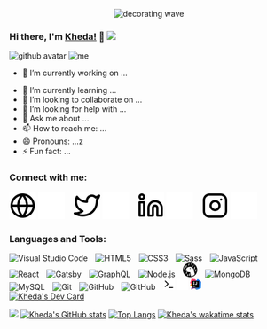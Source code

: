 
<p style="text-align: center;"> 
  <img alt="decorating wave" src="https://capsule-render.vercel.app/api?type=wave&color=gradient&height=200&section=header&text=Hi%20there%20;)&fontSize=55&animation=fadeIn&fontAlignY=38&desc=Welcome%20to%20my%20GitHub%20profile!%20Put%20stars,%20fork%20and%20add me in friends!&descAlignY=51&descAlign=62" />
</p>


### Hi there, I'm [Kheda!](https://airgirl2305.github.io) 🖖 <img src="https://raw.githubusercontent.com/MartinHeinz/MartinHeinz/master/wave.gif" width="20px">
<img width="80px" alt="github avatar" src="https://i.pinimg.com/originals/1d/95/35/1d95353d57176d95af1ada04b964f7bb.gif">
<img style="text-align: center;" alt="me" width="300px" src="https://octodex.github.com/images/femalecodertocat.png" />

* 🔭 I’m currently working on ...
- 🌱 I’m currently learning ...
- 👯 I’m looking to collaborate on ...
- 🤔 I’m looking for help with ...
- 💬 Ask me about ...
- 📫 How to reach me: ...
- 😄 Pronouns: ...z
- ⚡ Fun fact: ...

### Connect with me:
[![website](./img/globe-light.svg)](https://airgirl2305.github.io)
[![website](./img/globe-dark.svg)](https://airgirl2305.github.io)
&nbsp;&nbsp;
[![website](./img/twitter-light.svg)](https://twitter.com/AirGirl2305#gh-light-mode-only)
[![website](./img/twitter-dark.svg)](https://twitter.com/AirGirl2305#gh-dark-mode-only)
&nbsp;&nbsp;
[![website](./img/linkedin-light.svg)](https://www.linkedin.com/in/kheda-askhabova/#gh-light-mode-only)
[![website](./img/linkedin-dark.svg)](https://www.linkedin.com/in/kheda-askhabova/#gh-dark-mode-only)
&nbsp;&nbsp;
[![website](./img/instagram-light.svg)](https://www.instagram.com/k.airgirl/#gh-light-mode-only)
[![website](./img/instagram-dark.svg)](https://www.instagram.com/k.airgirl/r#gh-dark-mode-only)

### Languages and Tools:

<img alt="Visual Studio Code" width="26px" src="https://cdn.jsdelivr.net/gh/devicons/devicon/icons/vscode/vscode-original.svg" style="padding-right:10px;" />
<img alt="HTML5" width="26px" src="https://cdn.jsdelivr.net/gh/devicons/devicon/icons/html5/html5-original.svg" style="padding-right:10px;" />
<img alt="CSS3" width="26px" src="https://cdn.jsdelivr.net/gh/devicons/devicon/icons/css3/css3-original.svg" style="padding-right:10px;" />
<img alt="Sass" width="26px" src="https://cdn.jsdelivr.net/gh/devicons/devicon/icons/sass/sass-original.svg" style="padding-right:10px;" />
<img alt="JavaScript" width="26px" src="https://cdn.jsdelivr.net/gh/devicons/devicon/icons/javascript/javascript-original.svg" style="padding-right:10px;" />
<img alt="React" width="26px" src="https://cdn.jsdelivr.net/gh/devicons/devicon/icons/react/react-original.svg" style="padding-right:10px;" />
<img alt="Gatsby" width="26px" src="https://cdn.jsdelivr.net/gh/devicons/devicon/icons/gatsby/gatsby-original.svg" style="padding-right:10px;" />
<img alt="GraphQL" width="26px" src="https://cdn.jsdelivr.net/gh/devicons/devicon/icons/graphql/graphql-plain.svg" style="padding-right:10px;" />
<img alt="Node.js" width="26px" src="https://cdn.jsdelivr.net/gh/devicons/devicon/icons/nodejs/nodejs-original.svg" style="padding-right:10px;" />
<img alt="Deno" width="26px" src="./img/deno-light.svg" style="padding-right:10px;" />
<img alt="MongoDB" width="26px" src="https://cdn.jsdelivr.net/gh/devicons/devicon/icons/mongodb/mongodb-original.svg" style="padding-right:10px;" />
<img alt="MySQL" width="26px" src="https://cdn.jsdelivr.net/gh/devicons/devicon/icons/mysql/mysql-original.svg" style="padding-right:10px;" />
<img alt="Git" width="26px" src="https://cdn.jsdelivr.net/gh/devicons/devicon/icons/git/git-original.svg" style="padding-right:10px;" />
<img alt="GitHub" width="26px" src="https://user-images.githubusercontent.com/3369400/139447912-e0f43f33-6d9f-45f8-be46-2df5bbc91289.png" style="padding-right:10px;" />
<img alt="GitHub" width="26px" src="https://user-images.githubusercontent.com/3369400/139448065-39a229ba-4b06-434b-bc67-616e2ed80c8f.png" style="padding-right:10px;" />
<img alt="Terminal" width="20px" src="./img/terminal-light.svg" />
<img alt="Terminal" width="20px" src="./img/terminal-dark.svg" />
<img alt="IntelliJ IDEA" width="20px" src="./img/IntelliJ-IDEA.png" />
<br />
<a href="https://app.daily.dev/airgirl"><img src="https://api.daily.dev/devcards/cff88e4e973f47198d051b9d84c276bb.png?r=ye5" width="200" style="text-align: right;" alt="Kheda's Dev Card"/></a>

![](https://komarev.com/ghpvc/?username=airgirl2305&color=ff69b4&style=plastic)
[![Kheda's GitHub stats](https://github-readme-stats.vercel.app/api?username=airgirl2305)](https://github.com/airgirl2305/github-readme-stats)
[![Top Langs](https://github-readme-stats.vercel.app/api/top-langs/?username=airgirl2305&layout=compact)](https://github.com/airgirl2305/github-readme-stats)
[![Kheda's wakatime stats](https://github-readme-stats.vercel.app/api/wakatime?username=airgirl2305)](https://github.com/airgirl2305/github-readme-stats)
